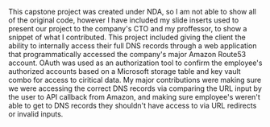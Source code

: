 This capstone project was created under NDA, so I am not able to show all of the original code, however I have included my slide inserts used to present our project to the company's CTO and my proffessor, to show a snippet of what I contributed. This project included giving the client the ability to internally access their full DNS records through a web application that programmatically accessed the company's major Amazon Route53 account. OAuth was used as an authorization tool to confirm the employee's authorized accounts based on a Microsoft storage table and key vault combo for access to ciritical data. My major contributions were making sure we were accessing the correct DNS records via comparing the URL input by the user to API callback from Amazon, and making sure employee's weren't able to get to DNS records they shouldn't have access to via URL redirects or invalid inputs.
